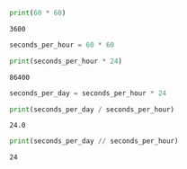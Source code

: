 ```python
print(60 * 60)
```

    3600
    


```python
seconds_per_hour = 60 * 60
```


```python
print(seconds_per_hour * 24)
```

    86400
    


```python
seconds_per_day = seconds_per_hour * 24
```


```python
print(seconds_per_day / seconds_per_hour)
```

    24.0
    


```python
print(seconds_per_day // seconds_per_hour) 
```

    24
    
